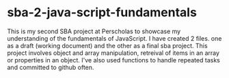 # sba-2-java-script-fundamentals

This is my second SBA project at Perscholas to showcase my understanding of the fundamentals of JavaScript. I have created 2 files. one as a draft (working document) and the other as a final sba project. This project involves object and array manipulation, retreival of items in an array or properties in an object. I've also used functions to handle repeated tasks and committed to github often. 
